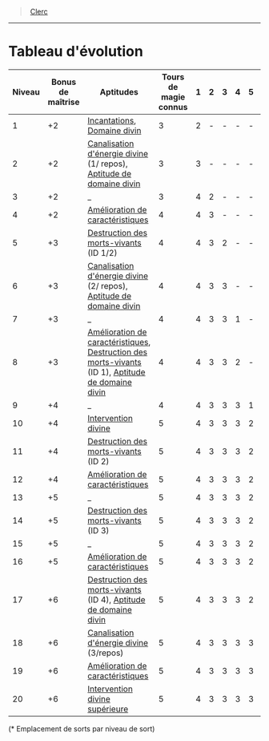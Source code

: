 ﻿---
!ClassEvolutionItem
Id: cleric_hd.md#tableau-dévolution
ParentLink: cleric_hd.md#clerc
Name: Tableau d'évolution
ParentName: Clerc
NameLevel: 1
Attributes: {}
---
> [Clerc](hd_cleric.md)

---

# Tableau d'évolution

|Niveau|Bonus de maîtrise|Aptitudes|Tours de magie connus|1|2|3|4|5|6|7|8|9|
|---|---|---|---|---|---|---|---|---|---|---|---|---|
|1|+2|[Incantations](hd_cleric_incantations.md), [Domaine divin](hd_cleric_domaine_divin.md)|3|2|-|-|-|-|-|-|-|-|
|2|+2|[Canalisation d'énergie divine](hd_cleric_canalisation_denergie_divine.md) (1/ repos), [Aptitude de domaine divin](hd_cleric_domaine_divin.md)|3|3|-|-|-|-|-|-|-|-|
|3|+2|_|3|4|2|-|-|-|-|-|-|-|
|4|+2|[Amélioration de caractéristiques](hd_cleric_amelioration_de_caracteristiques.md)|4|4|3|-|-|-|-|-|-|-|
|5|+3|[Destruction des morts-vivants](hd_cleric_destruction_des_morts_vivants.md) (ID 1/2)|4|4|3|2|-|-|-|-|-|-|
|6|+3|[Canalisation d'énergie divine](hd_cleric_canalisation_denergie_divine.md) (2/ repos), [Aptitude de domaine divin](hd_cleric_domaine_divin.md)|4|4|3|3|-|-|-|-|-|-|
|7|+3|_|4|4|3|3|1|-|-|-|-|-|
|8|+3|[Amélioration de caractéristiques](hd_cleric_amelioration_de_caracteristiques.md), [Destruction des morts-vivants](hd_cleric_destruction_des_morts_vivants.md) (ID 1), [Aptitude de domaine divin](hd_cleric_domaine_divin.md)|4|4|3|3|2|-|-|-|-|-|
|9|+4|_|4|4|3|3|3|1|-|-|-|-|
|10|+4|[Intervention divine](hd_cleric_intervention_divine.md)|5|4|3|3|3|2|-|-|-|-|
|11|+4|[Destruction des morts-vivants](hd_cleric_destruction_des_morts_vivants.md) (ID 2)|5|4|3|3|3|2|1|-|-|-|
|12|+4|[Amélioration de caractéristiques](hd_cleric_amelioration_de_caracteristiques.md)|5|4|3|3|3|2|1|-|-|-|
|13|+5|_|5|4|3|3|3|2|1|1|-|-|
|14|+5|[Destruction des morts-vivants](hd_cleric_destruction_des_morts_vivants.md) (ID 3)|5|4|3|3|3|2|1|1|-|-|
|15|+5|_|5|4|3|3|3|2|1|1|1|-|
|16|+5|[Amélioration de caractéristiques](hd_cleric_amelioration_de_caracteristiques.md)|5|4|3|3|3|2|1|1|1|-|
|17|+6|[Destruction des morts-vivants](hd_cleric_destruction_des_morts_vivants.md) (ID 4), [Aptitude de domaine divin](hd_cleric_domaine_divin.md)|5|4|3|3|3|2|1|1|1|1|
|18|+6|[Canalisation d'énergie divine](hd_cleric_canalisation_denergie_divine.md) (3/repos)|5|4|3|3|3|3|1|1|1|1|
|19|+6|[Amélioration de caractéristiques](hd_cleric_amelioration_de_caracteristiques.md)|5|4|3|3|3|3|2|1|1|1|
|20|+6|[Intervention divine supérieure](hd_cleric_intervention_divine.md)|5|4|3|3|3|3|2|2|1|1|

(* Emplacement de sorts par niveau de sort)

